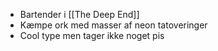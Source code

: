 - Bartender i [[The Deep End]]
- Kæmpe ork med masser af neon tatoveringer
- Cool type men tager ikke noget pis
